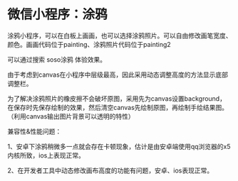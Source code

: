 # 微信小程序：涂鸦

涂鸦小程序，可以在白板上画画，也可以选择涂鸦照片。可以自由修改画笔宽度、颜色。画画代码位于painting、涂鸦照片代码位于painting2

可以通过搜索 soso涂鸦 体验效果。

由于考虑到canvas在小程序中层级最高，因此采用动态调整高度的方法显示底部调整栏。

为了解决涂鸦照片的橡皮擦不会破坏原图，采用先为canvas设置background，在保存时先保存绘制的效果，然后清空canvas先绘制原图，再绘制手绘结果图。（利用canvas输出图片背景可以透明的特性）

兼容性&性能问题：

  1、安卓下涂鸦稍微多一点就会存在卡顿现象，估计是由安卓端使用qq浏览器的x5内核所致，ios上表现正常。

  2、在开发者工具中动态修改画布高度的功能有问题，安卓、ios表现正常。
